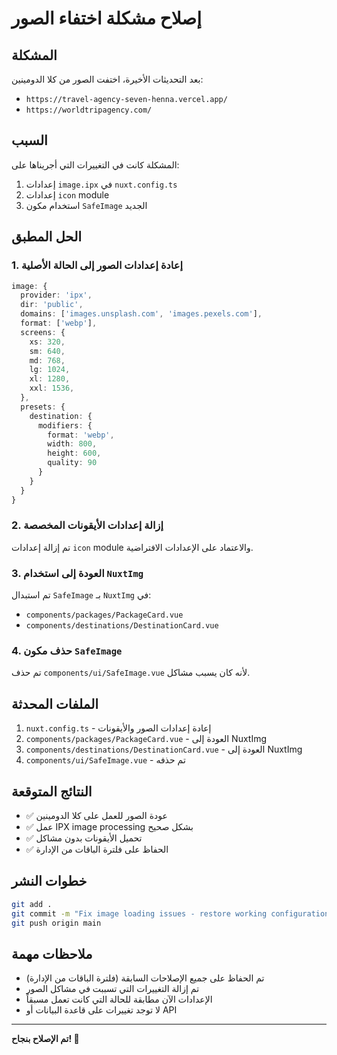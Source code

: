 # إصلاح مشكلة اختفاء الصور

## المشكلة
بعد التحديثات الأخيرة، اختفت الصور من كلا الدومينين:
- `https://travel-agency-seven-henna.vercel.app/`
- `https://worldtripagency.com/`

## السبب
المشكلة كانت في التغييرات التي أجريناها على:
1. إعدادات `image.ipx` في `nuxt.config.ts`
2. إعدادات `icon` module
3. استخدام مكون `SafeImage` الجديد

## الحل المطبق

### 1. إعادة إعدادات الصور إلى الحالة الأصلية
```typescript
image: {
  provider: 'ipx',
  dir: 'public',
  domains: ['images.unsplash.com', 'images.pexels.com'],
  format: ['webp'],
  screens: {
    xs: 320,
    sm: 640,
    md: 768,
    lg: 1024,
    xl: 1280,
    xxl: 1536,
  },
  presets: {
    destination: {
      modifiers: {
        format: 'webp',
        width: 800,
        height: 600,
        quality: 90
      }
    }
  }
}
```

### 2. إزالة إعدادات الأيقونات المخصصة
تم إزالة إعدادات `icon` module والاعتماد على الإعدادات الافتراضية.

### 3. العودة إلى استخدام `NuxtImg`
تم استبدال `SafeImage` بـ `NuxtImg` في:
- `components/packages/PackageCard.vue`
- `components/destinations/DestinationCard.vue`

### 4. حذف مكون `SafeImage`
تم حذف `components/ui/SafeImage.vue` لأنه كان يسبب مشاكل.

## الملفات المحدثة

1. `nuxt.config.ts` - إعادة إعدادات الصور والأيقونات
2. `components/packages/PackageCard.vue` - العودة إلى NuxtImg
3. `components/destinations/DestinationCard.vue` - العودة إلى NuxtImg
4. `components/ui/SafeImage.vue` - تم حذفه

## النتائج المتوقعة

- ✅ عودة الصور للعمل على كلا الدومينين
- ✅ عمل IPX image processing بشكل صحيح
- ✅ تحميل الأيقونات بدون مشاكل
- ✅ الحفاظ على فلترة الباقات من الإدارة

## خطوات النشر

```bash
git add .
git commit -m "Fix image loading issues - restore working configuration"
git push origin main
```

## ملاحظات مهمة

- تم الحفاظ على جميع الإصلاحات السابقة (فلترة الباقات من الإدارة)
- تم إزالة التغييرات التي تسببت في مشاكل الصور
- الإعدادات الآن مطابقة للحالة التي كانت تعمل مسبقاً
- لا توجد تغييرات على قاعدة البيانات أو API

---
**تم الإصلاح بنجاح! 🎉**
